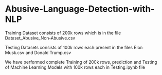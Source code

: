 # Abusive-Language-Detection-with-NLP

Training Dataset consists of 200k rows which is in the file Dataset_Abusive_Non-Abusive.csv

Testing Datasets consists of 100k rows each present in the files Elon Musk.csv and Donald Trump.csv

We have performed complete Training of 200k rows, prediction and Testing of Machine Learning Models with 100k rows each in Testing.ipynb file



